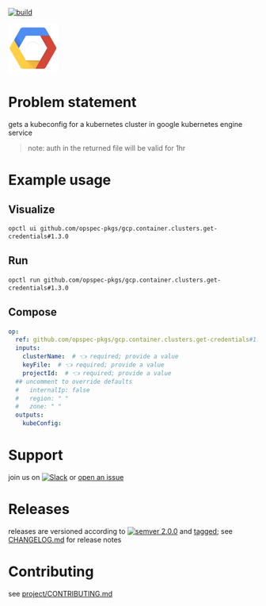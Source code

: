 [![build](https://github.com/opspec-pkgs/gcp.container.clusters.get-credentials/actions/workflows/build.yml/badge.svg)](https://github.com/opspec-pkgs/gcp.container.clusters.get-credentials/actions/workflows/build.yml)


<img src="icon.svg" alt="icon" height="100px">

# Problem statement

gets a kubeconfig for a kubernetes cluster in google kubernetes engine service
> note: auth in the returned file will be valid for 1hr


# Example usage

## Visualize

```shell
opctl ui github.com/opspec-pkgs/gcp.container.clusters.get-credentials#1.3.0
```

## Run

```
opctl run github.com/opspec-pkgs/gcp.container.clusters.get-credentials#1.3.0
```

## Compose

```yaml
op:
  ref: github.com/opspec-pkgs/gcp.container.clusters.get-credentials#1.3.0
  inputs:
    clusterName:  # 👈 required; provide a value
    keyFile:  # 👈 required; provide a value
    projectId:  # 👈 required; provide a value
  ## uncomment to override defaults
  #   internalIp: false
  #   region: " "
  #   zone: " "
  outputs:
    kubeConfig:
```

# Support

join us on
[![Slack](https://img.shields.io/badge/slack-opctl-E01563.svg)](https://join.slack.com/t/opctl/shared_invite/zt-51zodvjn-Ul_UXfkhqYLWZPQTvNPp5w)
or
[open an issue](https://github.com/opspec-pkgs/gcp.container.clusters.get-credentials/issues)

# Releases

releases are versioned according to
[![semver 2.0.0](https://img.shields.io/badge/semver-2.0.0-brightgreen.svg)](http://semver.org/spec/v2.0.0.html)
and [tagged](https://git-scm.com/book/en/v2/Git-Basics-Tagging); see
[CHANGELOG.md](CHANGELOG.md) for release notes

# Contributing

see
[project/CONTRIBUTING.md](https://github.com/opspec-pkgs/project/blob/main/CONTRIBUTING.md)
